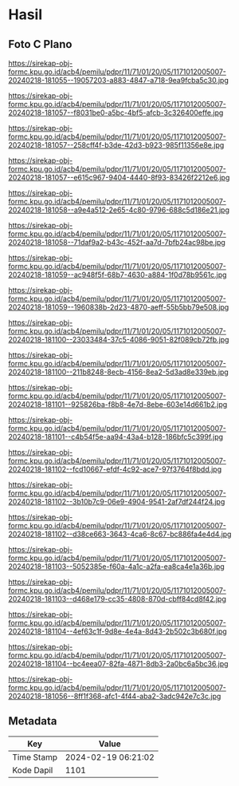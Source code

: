 # Hasil

## Foto C Plano

https://sirekap-obj-formc.kpu.go.id/acb4/pemilu/pdpr/11/71/01/20/05/1171012005007-20240218-181055--19057203-a883-4847-a718-9ea9fcba5c30.jpg

https://sirekap-obj-formc.kpu.go.id/acb4/pemilu/pdpr/11/71/01/20/05/1171012005007-20240218-181057--f8031be0-a5bc-4bf5-afcb-3c326400effe.jpg

https://sirekap-obj-formc.kpu.go.id/acb4/pemilu/pdpr/11/71/01/20/05/1171012005007-20240218-181057--258cff4f-b3de-42d3-b923-985f11356e8e.jpg

https://sirekap-obj-formc.kpu.go.id/acb4/pemilu/pdpr/11/71/01/20/05/1171012005007-20240218-181057--e615c967-9404-4440-8f93-83426f2212e6.jpg

https://sirekap-obj-formc.kpu.go.id/acb4/pemilu/pdpr/11/71/01/20/05/1171012005007-20240218-181058--a9e4a512-2e65-4c80-9796-688c5d186e21.jpg

https://sirekap-obj-formc.kpu.go.id/acb4/pemilu/pdpr/11/71/01/20/05/1171012005007-20240218-181058--71daf9a2-b43c-452f-aa7d-7bfb24ac98be.jpg

https://sirekap-obj-formc.kpu.go.id/acb4/pemilu/pdpr/11/71/01/20/05/1171012005007-20240218-181059--ac948f5f-68b7-4630-a884-1f0d78b9561c.jpg

https://sirekap-obj-formc.kpu.go.id/acb4/pemilu/pdpr/11/71/01/20/05/1171012005007-20240218-181059--1960838b-2d23-4870-aeff-55b5bb79e508.jpg

https://sirekap-obj-formc.kpu.go.id/acb4/pemilu/pdpr/11/71/01/20/05/1171012005007-20240218-181100--23033484-37c5-4086-9051-82f089cb72fb.jpg

https://sirekap-obj-formc.kpu.go.id/acb4/pemilu/pdpr/11/71/01/20/05/1171012005007-20240218-181100--211b8248-8ecb-4156-8ea2-5d3ad8e339eb.jpg

https://sirekap-obj-formc.kpu.go.id/acb4/pemilu/pdpr/11/71/01/20/05/1171012005007-20240218-181101--925826ba-f8b8-4e7d-8ebe-603e14d661b2.jpg

https://sirekap-obj-formc.kpu.go.id/acb4/pemilu/pdpr/11/71/01/20/05/1171012005007-20240218-181101--c4b54f5e-aa94-43a4-b128-186bfc5c399f.jpg

https://sirekap-obj-formc.kpu.go.id/acb4/pemilu/pdpr/11/71/01/20/05/1171012005007-20240218-181102--fcd10667-efdf-4c92-ace7-97f3764f8bdd.jpg

https://sirekap-obj-formc.kpu.go.id/acb4/pemilu/pdpr/11/71/01/20/05/1171012005007-20240218-181102--3b10b7c9-06e9-4904-9541-2af7df244f24.jpg

https://sirekap-obj-formc.kpu.go.id/acb4/pemilu/pdpr/11/71/01/20/05/1171012005007-20240218-181102--d38ce663-3643-4ca6-8c67-bc886fa4e4d4.jpg

https://sirekap-obj-formc.kpu.go.id/acb4/pemilu/pdpr/11/71/01/20/05/1171012005007-20240218-181103--5052385e-f60a-4a1c-a2fa-ea8ca4e1a36b.jpg

https://sirekap-obj-formc.kpu.go.id/acb4/pemilu/pdpr/11/71/01/20/05/1171012005007-20240218-181103--d468e179-cc35-4808-870d-cbff84cd8f42.jpg

https://sirekap-obj-formc.kpu.go.id/acb4/pemilu/pdpr/11/71/01/20/05/1171012005007-20240218-181104--4ef63c1f-9d8e-4e4a-8d43-2b502c3b680f.jpg

https://sirekap-obj-formc.kpu.go.id/acb4/pemilu/pdpr/11/71/01/20/05/1171012005007-20240218-181104--bc4eea07-82fa-4871-8db3-2a0bc6a5bc36.jpg

https://sirekap-obj-formc.kpu.go.id/acb4/pemilu/pdpr/11/71/01/20/05/1171012005007-20240218-181056--8ff1f368-afc1-4f44-aba2-3adc942e7c3c.jpg


## Metadata

| Key        | Value               |
| ---------- | ------------------- |
| Time Stamp | 2024-02-19 06:21:02 |
| Kode Dapil | 1101                |



